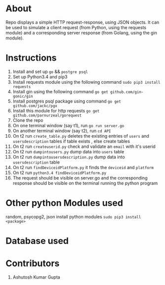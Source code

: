 About
=====
Repo displays a simple HTTP request-response, using JSON objects. It can be used to simulate a client request (from Python, using the requests module) and a corresponding server response (from Golang, using the gin module).

Instructions
=============
1. Install and set up `go` && `postgre psql`  
2. Set up Python3.4 and pip3
3. Install requests module using the following command `sudo pip3 install requests`
4. Install gin using the following command `go get github.com/gin-gonic/gin`
5. Install postgres psql package using command `go get github.com/jackc/pgx`
6. Install this module for http requests `go get github.com/parnurzeal/gorequest`
7. Clone the repo
8. On one terminal window (say t1), run `go run server.go`
9. On another terminal window (say t2), run `cd API`  
10. On t2 run `create_table.py`   deletes the existing entries of `users` and `usersdescription` tables if table exists , else create tables
11. On t2 run `createuserid.py`   check and validate an `email` with it's userid
12. On t2 run `dumpintousers.py`  dump data into `users` table
13. On t2 run `dumpintousersdescription.py` dump data into `usersdescription` table
14. On t2 run `findDeviceidPlatform.py`     it finds the `deviceid` and `platform`
11. On t2 run `python3.4 findDeviceidPlatform.py`
12. The request should be visible on server.go and the corresponding response should be visible on the terminal running the python program

Other python Modules used
=========================
  random, psycopg2, json
  install python modules `sudo pip3 install <package>`

Database used 
=========================



Contributors
============
1. Ashutosh Kumar Gupta

